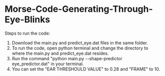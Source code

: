 # Morse-Code-Generating-Through-Eye-Blinks

Steps to run the code:
1. Download the main.py and predict_eye.dat files in the same folder.
2. To run the code, open python terminal and change the directory to where the main.py and predict_eye.dat resides.
3. Run the command "python main.py --shape-predictor eye_predictor.dat" in your terminal.
4. You can set the "EAR THRESHOULD VALUE" to 0.28 and "FRAME" to 10.

